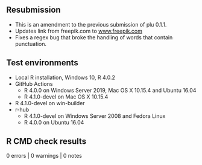 ## Resubmission

* This is an amendment to the previous submission of plu 0.1.1.
* Updates link from freepik.com to www.freepik.com
* Fixes a regex bug that broke the handling of words that contain punctuation.

## Test environments
* Local R installation, Windows 10, R 4.0.2
* GitHub Actions
    * R 4.0.0 on Windows Server 2019, Mac OS X 10.15.4 and Ubuntu 16.04
    * R 4.1.0-devel on Mac OS X 10.15.4
* R 4.1.0-devel on win-builder
* r-hub
    * R 4.1.0-devel on Windows Server 2008 and Fedora Linux
    * R 4.0.0 on Ubuntu 16.04

## R CMD check results

0 errors | 0 warnings | 0 notes
